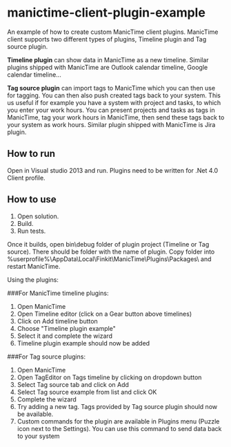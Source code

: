 manictime-client-plugin-example
===============================

An example of how to create custom ManicTime client plugins. ManicTime client supports two different types of plugins, Timeline plugin and Tag source plugin.

**Timeline plugin** can show data in ManicTime as a new timeline. Similar plugins shipped with ManicTime are Outlook calendar timeline, Google calendar timeline...

**Tag source plugin** can import tags to ManicTime which you can then use for tagging. You can then also push created tags back to your system. This us useful if for example you have a system with project and tasks, to which you enter your work hours. You can present projects and tasks as tags in ManicTime, tag your work hours in ManicTime, then send these tags back to your system as work hours. Similar plugin shipped with ManicTime is Jira plugin.

How to run
----------
Open in Visual studio 2013 and run. Plugins need to be written for .Net 4.0 Client profile.

How to use
----------
 1. Open solution. 
 2. Build. 
 3. Run tests. 
 
 
Once it builds, open bin\debug folder of plugin project (Timeline or Tag source). There should be folder with the name of plugin.
Copy folder into %userprofile%\AppData\Local\Finkit\ManicTime\Plugins\Packages\ and restart ManicTime.

Using the plugins:

###For ManicTime timeline plugins:
 1. Open ManicTime
 2. Open Timeline editor (click on a Gear button above timelines)
 3. Click on Add timeline button
 4. Choose "Timeline plugin example"
 5. Select it and complete the wizard
 6. Timeline plugin example should now be added

###For Tag source plugins:
 1. Open ManicTime
 2. Open TagEditor on Tags timeline by clicking on dropdown button
 3. Select Tag source tab and click on Add
 4. Select Tag source example from list and click OK
 5. Complete the wizard
 6. Try adding a new tag. Tags provided by Tag source plugin should now be available.
 7. Custom commands for the plugin are available in Plugins menu (Puzzle icon next to the Settings). You can use this command to send data back to your system
 

 
